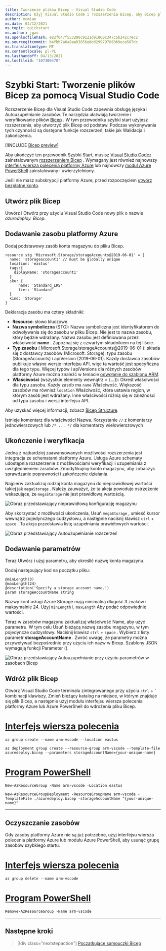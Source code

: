 ```yaml
---
title: Tworzenie plików Bicep — Visual Studio Code
description: Użyj Visual Studio Code i rozszerzenia Bicep, aby Bicep pliki do wdrażania zasobów platformy Azure
author: mumian
ms.date: 04/12/2021
ms.topic: quickstart
ms.author: jgao
ms.openlocfilehash: e82f047f553290c9121d91060c347c5b242c7ec2
ms.sourcegitcommit: b4fbb7a6a0aa93656e8dd29979786069eca567dc
ms.translationtype: MT
ms.contentlocale: pl-PL
ms.lasthandoff: 04/13/2021
ms.locfileid: "107306470"
---
```

# <a name="quickstart-create-bicep-files-with-visual-studio-code"></a>Szybki Start: Tworzenie plików Bicep za pomocą Visual Studio Code

Rozszerzenie Bicep dla Visual Studio Code zapewnia obsługę języka i Autouzupełnianie zasobów. Te narzędzia ułatwiają tworzenie i weryfikowanie plików [Bicep](./bicep-overview.md) . W tym przewodniku szybki start użyjesz rozszerzenia, aby utworzyć plik Bicep od podstaw. Podczas wykonywania tych czynności są dostępne funkcje rozszerzeń, takie jak Walidacja i zakończenia.

[!INCLUDE [Bicep preview](../../../includes/resource-manager-bicep-preview.md)]

Aby ukończyć ten przewodnik Szybki Start, musisz [Visual Studio Code](https://code.visualstudio.com/)z zainstalowanym [rozszerzeniem Bicep](https://marketplace.visualstudio.com/items?itemName=ms-azuretools.vscode-bicep) . Wymagany jest również najnowszy [interfejs wiersza polecenia platformy Azure](/cli/azure/) lub najnowszy [moduł Azure PowerShell](/powershell/azure/new-azureps-module-az) zainstalowany i uwierzytelniony.

Jeśli nie masz subskrypcji platformy Azure, przed rozpoczęciem [utwórz bezpłatne konto](https://azure.microsoft.com/free/).

## <a name="create-a-bicep-file"></a>Utwórz plik Bicep

Utwórz i Otwórz przy użyciu Visual Studio Code nowy plik o nazwie *azuredeploy. Bicep*.

## <a name="add-an-azure-resource"></a>Dodawanie zasobu platformy Azure

Dodaj podstawowy zasób konta magazynu do pliku Bicep.

```bicep
resource stg 'Microsoft.Storage/storageAccounts@2019-06-01' = {
  name: 'storageaccount1' // must be globally unique
  location: 'eastus'
  tags:{
    diplayName: 'storageaccount1'
  }
  sku: {
      name: 'Standard_LRS'
      tier: 'Standard'
  }
  kind: 'Storage'
}
```

Deklaracja zasobu ma cztery składniki:

- **Resource**: słowo kluczowe.
- **Nazwa symboliczna** (STG): Nazwa symboliczna jest identyfikatorem do odwoływania się do zasobu w pliku Bicep. Nie jest to nazwa zasobu, który będzie wdrażany. Nazwa zasobu jest definiowana przez właściwość **name** .  Zapoznaj się z czwartym składnikiem na tej liście.
- **Typ zasobu** ( Microsoft.Storage/storageAccounts@2019-06-01 ): składa się z dostawcy zasobów (Microsoft. Storage), typu zasobu (StorageAccounts) i apiVersion (2019-06-01). Każdy dostawca zasobów publikuje własne wersje interfejsu API, więc ta wartość jest specyficzna dla tego typu. Więcej typów i apiVersions dla różnych zasobów platformy Azure można znaleźć w temacie [odwołanie do szablonu ARM](/azure/templates/).
- **Właściwości** (wszystkie elementy wewnątrz = {...}): Określ właściwości dla typu zasobu. Każdy zasób ma `name` Właściwość. Większość zasobów ma również `location` Właściwość, która ustawia region, w którym zasób jest wdrażany. Inne właściwości różnią się w zależności od typu zasobu i wersji interfejsu API.

Aby uzyskać więcej informacji, zobacz [Bicep Structure](./bicep-file.md).

Istnieje komentarz dla właściwości Nazwa.  Korzystanie `//` z komentarzy jednowierszowych lub `/* ... */` dla komentarzy wielowierszowych

## <a name="completion-and-validation"></a>Ukończenie i weryfikacja

Jedną z najbardziej zaawansowanych możliwości rozszerzenia jest integracja ze schematami platformy Azure. Usługa Azure schematy udostępnia rozszerzenie z możliwościami weryfikacji i uzupełniania z uwzględnieniem zasobów. Zmodyfikujmy konto magazynu, aby zobaczyć sprawdzanie poprawności i zakończenie działania.

Najpierw zaktualizuj rodzaj konta magazynu do nieprawidłowej wartości takiej jak `megaStorage` . Należy zauważyć, że ta akcja powoduje ostrzeżenie wskazujące, że `megaStorage` nie jest prawidłową wartością.

![Obraz przedstawiający nieprawidłową konfigurację magazynu](./media/quickstart-create-bicep-use-visual-studio-code/azure-resource-manager-template-bicep-visual-studio-code-validation.png)

Aby skorzystać z możliwości ukończenia, Usuń `megaStorage` , umieść kursor wewnątrz pojedynczego cudzysłowu, a następnie naciśnij klawisz `ctrl`  +  `space` . Ta akcja przedstawia listę uzupełniania prawidłowych wartości.

![Obraz przedstawiający Autouzupełnianie rozszerzeń](./media/quickstart-create-bicep-use-visual-studio-code/azure-resource-manager-template-bicep-visual-studio-code-auto-completion.png)

## <a name="add-parameters"></a>Dodawanie parametrów

Teraz Utwórz i użyj parametru, aby określić nazwę konta magazynu.

Dodaj następujący kod na początku pliku:

```bicep
@minLength(3)
@maxLength(24)
@description('Specify a storage account name.')
param storageAccountName string
```

Nazwy kont usługi Azure Storage mają minimalną długość 3 znaków i maksymalnie 24. Użyj `minLength` i, `maxLength` Aby podać odpowiednie wartości.

Teraz w zasobów magazynu zaktualizuj właściwość Name, aby użyć parametru. W tym celu Usuń bieżącą nazwę zasobu magazynu, w tym pojedyncze cudzysłowy. Naciśnij klawisz `ctrl`  +  `space` . Wybierz z listy parametr **storageAccountName** . Zwróć uwagę, że parametry można przywoływać bezpośrednio przy użyciu ich nazw w Bicep. Szablony JSON wymagają funkcji Parameter ().

![Obraz przedstawiający Autouzupełnianie przy użyciu parametrów w zasobach Bicep](./media/quickstart-create-bicep-use-visual-studio-code/azure-resource-manager-template-bicep-visual-studio-code-valid-param.png)

## <a name="deploy-the-bicep-file"></a>Wdróż plik Bicep

Otwórz Visual Studio Code terminalu zintegrowanego przy użyciu `ctrl`  +  ```` ` ```` kombinacji klawiszy, Zmień bieżący katalog na miejsce, w którym znajduje się plik Bicep, a następnie użyj modułu interfejsu wiersza polecenia platformy Azure lub Azure PowerShell do wdrożenia pliku Bicep.

# <a name="cli"></a>[Interfejs wiersza polecenia](#tab/CLI)

```azurecli
az group create --name arm-vscode --location eastus

az deployment group create --resource-group arm-vscode --template-file azuredeploy.bicep --parameters storageAccountName={your-unique-name}
```

# <a name="powershell"></a>[Program PowerShell](#tab/PowerShell)

```azurepowershell
New-AzResourceGroup -Name arm-vscode -Location eastus

New-AzResourceGroupDeployment -ResourceGroupName arm-vscode -TemplateFile ./azuredeploy.bicep -storageAccountName "{your-unique-name}"
```

---

## <a name="clean-up-resources"></a>Oczyszczanie zasobów

Gdy zasoby platformy Azure nie są już potrzebne, użyj interfejsu wiersza polecenia platformy Azure lub modułu Azure PowerShell, aby usunąć grupę zasobów szybkiego startu.

# <a name="cli"></a>[Interfejs wiersza polecenia](#tab/CLI)

```azurecli
az group delete --name arm-vscode
```

# <a name="powershell"></a>[Program PowerShell](#tab/PowerShell)

```azurepowershell
Remove-AzResourceGroup -Name arm-vscode
```

---

## <a name="next-steps"></a>Następne kroki

> [!div class="nextstepaction"]
> [Początkujące samouczki Bicep](./bicep-tutorial-create-first-bicep.md)
